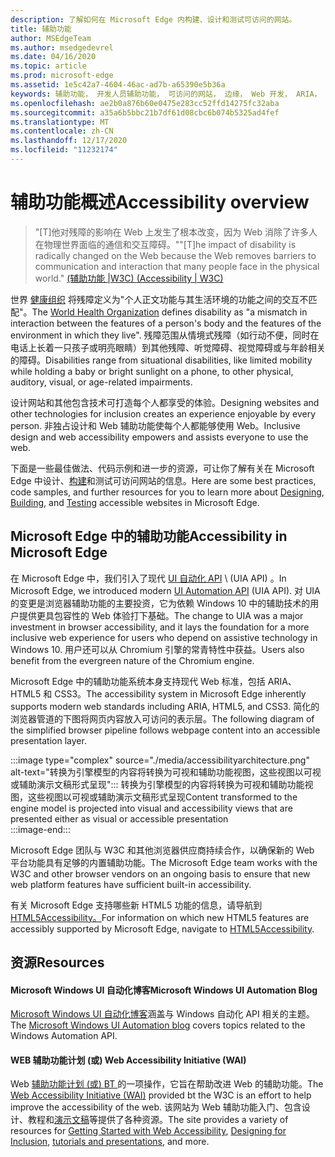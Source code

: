 ```yaml
---
description: 了解如何在 Microsoft Edge 内构建、设计和测试可访问的网站。
title: 辅助功能
author: MSEdgeTeam
ms.author: msedgedevrel
ms.date: 04/16/2020
ms.topic: article
ms.prod: microsoft-edge
ms.assetid: 1e5c42a7-4604-46ac-ad7b-a65390e5b36a
keywords: 辅助功能， 开发人员辅助功能， 可访问的网站， 边缘， Web 开发， ARIA， 开发人员， UIA， UI 自动化
ms.openlocfilehash: ae2b0a876b60e0475e283cc52ffd14275fc32aba
ms.sourcegitcommit: a35a6b5bbc21b7df61d08cbc6b074b5325ad4fef
ms.translationtype: MT
ms.contentlocale: zh-CN
ms.lasthandoff: 12/17/2020
ms.locfileid: "11232174"
---
```

# <span data-ttu-id="9631c-104">辅助功能概述</span><span class="sxs-lookup"><span data-stu-id="9631c-104">Accessibility overview</span></span>  

> <span data-ttu-id="9631c-105">"\[T\]他对残障的影响在 Web 上发生了根本改变，因为 Web 消除了许多人在物理世界面临的通信和交互障碍。"</span><span class="sxs-lookup"><span data-stu-id="9631c-105">"\[T\]he impact of disability is radically changed on the Web because the Web removes barriers to communication and interaction that many people face in the physical world."</span></span> [<span data-ttu-id="9631c-106"> (辅助功能 |W3C) </span><span class="sxs-lookup"><span data-stu-id="9631c-106">(Accessibility | W3C)</span></span>][W3CAccessibility]  

<span data-ttu-id="9631c-107">世界 [健康组织][WHODisabilities] 将残障定义为"个人正文功能与其生活环境的功能之间的交互不匹配"。</span><span class="sxs-lookup"><span data-stu-id="9631c-107">The [World Health Organization][WHODisabilities] defines disability as "a mismatch in interaction between the features of a person's body and the features of the environment in which they live".</span></span>  <span data-ttu-id="9631c-108">残障范围从情境式残障（如行动不便，同时在电话上长着一只孩子或明亮眼睛）到其他残障、听觉障碍、视觉障碍或与年龄相关的障碍。</span><span class="sxs-lookup"><span data-stu-id="9631c-108">Disabilities range from situational disabilities, like limited mobility while holding a baby or bright sunlight on a phone, to other physical, auditory, visual, or age-related impairments.</span></span>  

<span data-ttu-id="9631c-109">设计网站和其他包含技术可打造每个人都享受的体验。</span><span class="sxs-lookup"><span data-stu-id="9631c-109">Designing websites and other technologies for inclusion creates an experience enjoyable by every person.</span></span>  <span data-ttu-id="9631c-110">非独占设计和 Web 辅助功能使每个人都能够使用 Web。</span><span class="sxs-lookup"><span data-stu-id="9631c-110">Inclusive design and web accessibility empowers and assists everyone to use the web.</span></span>  

<span data-ttu-id="9631c-111">下面是一些最佳做法、代码示例和进一步的资源，可让你了解有关在 Microsoft [][AccessibilityDesign]Edge 中设计、[][AccessibilityTest][构建][AccessibilityBuild]和测试可访问网站的信息。</span><span class="sxs-lookup"><span data-stu-id="9631c-111">Here are some best practices, code samples, and further resources for you to learn more about [Designing][AccessibilityDesign], [Building][AccessibilityBuild], and [Testing][AccessibilityTest] accessible websites in Microsoft Edge.</span></span>  

## <span data-ttu-id="9631c-112">Microsoft Edge 中的辅助功能</span><span class="sxs-lookup"><span data-stu-id="9631c-112">Accessibility in Microsoft Edge</span></span>  

<span data-ttu-id="9631c-113">在 Microsoft Edge 中，我们引入了现代 [UI 自动化 API][WindowsWin32AutoEntryui] \ (UIA API\) 。</span><span class="sxs-lookup"><span data-stu-id="9631c-113">In Microsoft Edge, we introduced modern [UI Automation API][WindowsWin32AutoEntryui] \(UIA API\).</span></span>  <span data-ttu-id="9631c-114">对 UIA 的变更是浏览器辅助功能的主要投资，它为依赖 Windows 10 中的辅助技术的用户提供更具包容性的 Web 体验打下基础。</span><span class="sxs-lookup"><span data-stu-id="9631c-114">The change to UIA was a major investment in browser accessibility, and it lays the foundation for a more inclusive web experience for users who depend on assistive technology in Windows 10.</span></span>  <span data-ttu-id="9631c-115">用户还可以从 Chromium 引擎的常青特性中获益。</span><span class="sxs-lookup"><span data-stu-id="9631c-115">Users also benefit from the evergreen nature of the Chromium engine.</span></span>  

<span data-ttu-id="9631c-116">Microsoft Edge 中的辅助功能系统本身支持现代 Web 标准，包括 ARIA、HTML5 和 CSS3。</span><span class="sxs-lookup"><span data-stu-id="9631c-116">The accessibility system in Microsoft Edge inherently supports modern web standards including ARIA, HTML5, and CSS3.</span></span>  <span data-ttu-id="9631c-117">简化的浏览器管道的下图将网页内容放入可访问的表示层。</span><span class="sxs-lookup"><span data-stu-id="9631c-117">The following diagram of the simplified browser pipeline follows webpage content into an accessible presentation layer.</span></span>  

:::image type="complex" source="./media/accessibilityarchitecture.png" alt-text="转换为引擎模型的内容将转换为可视和辅助功能视图，这些视图以可视或辅助演示文稿形式呈现":::
   <span data-ttu-id="9631c-119">转换为引擎模型的内容将转换为可视和辅助功能视图，这些视图以可视或辅助演示文稿形式呈现</span><span class="sxs-lookup"><span data-stu-id="9631c-119">Content transformed to the engine model is projected into visual and accessibility views that are presented either as visual or accessible presentation</span></span>  
:::image-end:::  

<span data-ttu-id="9631c-120">Microsoft Edge 团队与 W3C 和其他浏览器供应商持续合作，以确保新的 Web 平台功能具有足够的内置辅助功能。</span><span class="sxs-lookup"><span data-stu-id="9631c-120">The Microsoft Edge team works with the W3C and other browser vendors on an ongoing basis to ensure that new web platform features have sufficient built-in accessibility.</span></span>  

<span data-ttu-id="9631c-121">有关 Microsoft Edge 支持哪些新 HTML5 功能的信息，请导航到[HTML5Accessibility。][HTML5Accessibility]</span><span class="sxs-lookup"><span data-stu-id="9631c-121">For information on which new HTML5 features are accessibly supported by Microsoft Edge, navigate to [HTML5Accessibility][HTML5Accessibility].</span></span>  

## <span data-ttu-id="9631c-122">资源</span><span class="sxs-lookup"><span data-stu-id="9631c-122">Resources</span></span>  

#### <span data-ttu-id="9631c-123">Microsoft Windows UI 自动化博客</span><span class="sxs-lookup"><span data-stu-id="9631c-123">Microsoft Windows UI Automation Blog</span></span>  

<span data-ttu-id="9631c-124">[Microsoft Windows UI 自动化博客][ArchiveBlogsWinuiautomation]涵盖与 Windows 自动化 API 相关的主题。</span><span class="sxs-lookup"><span data-stu-id="9631c-124">The [Microsoft Windows UI Automation blog][ArchiveBlogsWinuiautomation] covers topics related to the Windows Automation API.</span></span>  

#### <span data-ttu-id="9631c-125">WEB 辅助功能计划 (或) </span><span class="sxs-lookup"><span data-stu-id="9631c-125">Web Accessibility Initiative (WAI)</span></span>  

<span data-ttu-id="9631c-126">Web [辅助功能计划 (或) BT ][W3CWaiHome] 的一项操作，它旨在帮助改进 Web 的辅助功能。</span><span class="sxs-lookup"><span data-stu-id="9631c-126">The [Web Accessibility Initiative (WAI)][W3CWaiHome] provided bt the W3C is an effort to help improve the accessibility of the web.</span></span>  <span data-ttu-id="9631c-127">该网站为 Web 辅助功能入门、[][W3CWaiGettingstartedOverview]包含设计、教程和[演示文稿][W3CWaiTeachAdvocate]等[][W3CWaiFundamentals]提供了各种资源。</span><span class="sxs-lookup"><span data-stu-id="9631c-127">The site provides a variety of resources for [Getting Started with Web Accessibility][W3CWaiGettingstartedOverview], [Designing for Inclusion][W3CWaiFundamentals], [tutorials and presentations][W3CWaiTeachAdvocate], and more.</span></span>  

<!-- links -->  

[AccessibilityBuild]: ./build/index.md "构建可访问的网站 |Microsoft Doc"  
[AccessibilityDesign]: ./design.md "正在设计可访问的网站 |Microsoft Doc"  
[AccessibilityTest]: ./test.md "辅助功能测试 |Microsoft Docs"  

[WindowsWin32AutoEntryui]: /windows/win32/winauto/entry-uiauto-win32 "UI 自动化 |Microsoft Doc"  

[ArchiveBlogsWinuiautomation]: /archive/blogs/winuiautomation/ "Microsoft Windows UI 自动化博客 |Microsoft Doc"  

[HTML5Accessibility]: https://html5accessibility.com "HTML5 辅助功能"  

[W3CAccessibility]: https://w3.org/standards/webdesign/accessibility "辅助功能 |W3C"  
[W3CWaiFundamentals]: https://w3.org/wai/fundamentals/accessibility-intro "Web 辅助功能简介 |WEB 辅助功能计划 (或) |W3C"  
[W3CWaiGettingstartedOverview]: https://w3.org/wai/gettingstarted/Overview "入门：使网站成为辅助网站 |WEB 辅助功能计划 (或) |W3C"  
[W3CWaiHome]: https://w3.org/wai "WEB 辅助功能计划 (或) |W3C"  
[W3CWaiTeachAdvocate]: https://w3.org/wai/teach-advocate "教学和宣传概述 |WEB 辅助功能计划 (或) |W3C"  

[WHODisabilities]: https://who.int/topics/disabilities "残障 |WHO"  


